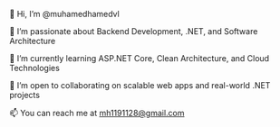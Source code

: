 👋 Hi, I’m @muhamedhamedvl

👀 I’m passionate about Backend Development, .NET, and Software Architecture

🌱 I’m currently learning ASP.NET Core, Clean Architecture, and Cloud Technologies

💞️ I’m open to collaborating on scalable web apps and real-world .NET projects

📫 You can reach me at mh1191128@gmail.com

